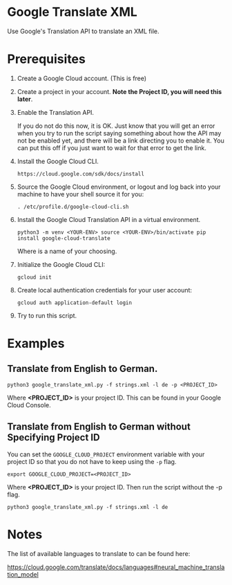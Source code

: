 # Google Translate XML
Use Google's Translation API to translate an XML file.

# Prerequisites
1. Create a Google Cloud account. (This is free)

2. Create a project in your account. **Note the Project ID, you will need this
   later**.

3. Enable the Translation API.

   If you do not do this now, it is OK. Just know that you will get an error
   when you try to run the script saying something about how the API may not be
   enabled yet, and there will be a link directing you to enable it. You can
   put this off if you just want to wait for that error to get the link.

4. Install the Google Cloud CLI.

   `https://cloud.google.com/sdk/docs/install`

5. Source the Google Cloud environment, or logout and log back into your
   machine to have your shell source it for you:

   `. /etc/profile.d/google-cloud-cli.sh`

6. Install the Google Cloud Translation API in a virtual environment.

   `python3 -m venv <YOUR-ENV>
   source <YOUR-ENV>/bin/activate
   pip install google-cloud-translate`

   Where **<YOUR-ENV>** is a name of your choosing.

7. Initialize the Google Cloud CLI:

   `gcloud init`

8. Create local authentication credentials for your user account:

   `gcloud auth application-default login`

9. Try to run this script.

# Examples

## Translate from English to German.

`python3 google_translate_xml.py -f strings.xml -l de -p <PROJECT_ID>`

Where **<PROJECT_ID>** is your project ID. This can be found in your Google Cloud
Console.

## Translate from English to German without Specifying Project ID

You can set the `GOOGLE_CLOUD_PROJECT` environment variable with your project
ID so that you do not have to keep using the `-p` flag.

`export GOOGLE_CLOUD_PROJECT=<PROJECT_ID>`

Where **<PROJECT_ID>** is your project ID. Then run the script without the -p
flag.

`python3 google_translate_xml.py -f strings.xml -l de`

# Notes
The list of available languages to translate to can be found here:

<https://cloud.google.com/translate/docs/languages#neural_machine_translation_model>
